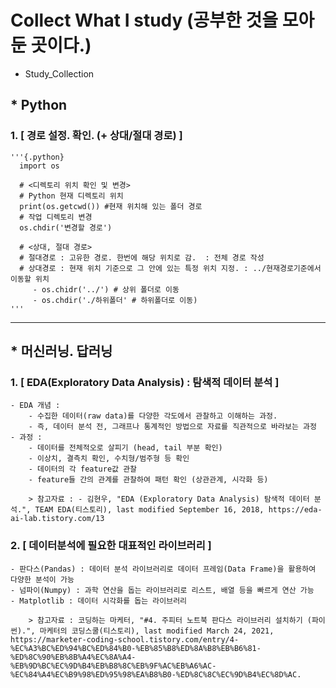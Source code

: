 # Collect What I study (공부한 것을 모아둔 곳이다.)
- Study_Collection

## * Python

   ### 1. [ 경로 설정. 확인. (+ 상대/절대 경로) ]
    
    '''{.python}
      import os
      
      # <디렉토리 위치 확인 및 변경>
      # Python 현재 디렉토리 위치 
      print(os.getcwd()) #현재 위치해 있는 폴더 경로
      # 작업 디렉토리 변경
      os.chdir('변경할 경로')
      
      # <상대, 절대 경로>
      # 절대경로 : 고유한 경로. 한번에 해당 위치로 감.  : 전체 경로 작성
      # 상대경로 : 현재 위치 기준으로 그 안에 있는 특정 위치 지정. : ../현재경로기준에서 이동할 위치
         - os.chidr('../') # 상위 폴더로 이동
         - os.chdir('./하위폴더' # 하위폴더로 이동)
    '''

---

## * 머신러닝. 답러닝
    
   ### 1. [ EDA(Exploratory Data Analysis) : 탐색적 데이터 분석 ]

    - EDA 개념 :
        - 수집한 데이터(raw data)를 다양한 각도에서 관찰하고 이해하는 과정.
        - 즉, 데이터 분석 전, 그래프나 통계적인 방법으로 자료를 직관적으로 바라보는 과정
    - 과정 : 
        - 데이터를 전체적오로 살피기 (head, tail 부분 확인)
        - 이상치, 결측치 확인, 수치형/범주형 등 확인
        - 데이터의 각 feature값 관찰
        - feature들 간의 관계를 관찰하여 패턴 확인 (상관관계, 시각화 등)
        
        > 참고자료 : - 김현우, "EDA (Exploratory Data Analysis) 탐색적 데이터 분석.", TEAM EDA(티스토리), last modified September 16, 2018, https://eda-ai-lab.tistory.com/13


   ### 2. [ 데이터분석에 필요한 대표적인 라이브러리 ]

    - 판다스(Pandas) : 데이터 분석 라이브러리로 데이터 프레임(Data Frame)을 활용하여 다양한 분석이 가능
    - 넘파이(Numpy) : 과학 연산을 돕는 라이브러리로 리스트, 배열 등을 빠르게 연산 가능
    - Matplotlib : 데이터 시각화를 돕는 라이브러리

        > 참고자료 : 코딩하는 마케터, "#4. 주피터 노트북 판다스 라이브러리 설치하기 (파이썬).", 마케터의 코딩스쿨(티스토리), last modified March 24, 2021, https://marketer-coding-school.tistory.com/entry/4-%EC%A3%BC%ED%94%BC%ED%84%B0-%EB%85%B8%ED%8A%B8%EB%B6%81-%ED%8C%90%EB%8B%A4%EC%8A%A4-%EB%9D%BC%EC%9D%B4%EB%B8%8C%EB%9F%AC%EB%A6%AC-%EC%84%A4%EC%B9%98%ED%95%98%EA%B8%B0-%ED%8C%8C%EC%9D%B4%EC%8D%AC.

